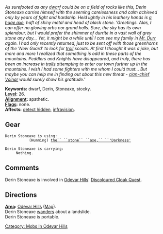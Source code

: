 *As surefooted as any [dwarf](Dwarves.md "wikilink") could be on a field
of rocks like this, Derin Stoneaxe carries himself with the seeming
carelessness and calm achieved only by years of fight and hardship. Held
lightly in his leathery hands is [a huge
axe](Stone_Axe,_'Darkness'.md "wikilink"), haft of shiny metal and head
of black stone. 'Greetings. Alas, I can offer no glowing orbs nor grand
halls. Sure, the sky has its own splendour, but I would prefer the
shimmer of durrite in a vast wall of grey stone any day... Yet, it might
be a while until I can see my family in [Mt.
Durr](:Category:_Mt_Durr.md "wikilink") again. I had only recently
returned, just to be sent off with those greenhorns of the 'New Guard'
to look for [troll](Trolls.md "wikilink") scouts. At first I thought it
was a joke, but more and more I realized that something is odd in these
parts of the mountains. Peddlers and Knights have disappeared, and
truly, there has been an increase in [trolls](Trolls.md "wikilink")
attempting to enter our town further up in the mountains. I wish I had
some fighters with me whom I could trust... But maybe you can help me in
finding out about this new threat - [clan-chief
Voinar](Clan_Chief_Voinar.md "wikilink") would surely show his
gratitude.*'

**Keywords:** dwarf, Derin, Stoneaxe, stocky.  
**[Level](Level.md "wikilink"):** 26.  
**[Alignment](Alignment.md "wikilink"):** apathetic.  
**[Flags](:Category:_Mob_Types.md "wikilink"):** none.  
**Affects:** [detect hidden](Detect_Hidden.md "wikilink"),
[infravision](Infravision.md "wikilink").  

## Gear

`Derin Stoneaxe is using:`  
<wielded>`           (Humming) `[`the`` ``stone`` ``axe,`` ``'Darkness'`](Stone_Axe,_'Darkness'.md "wikilink")

`Derin Stoneaxe is carrying:`  
`     Nothing.`

## Comments

Derin Stoneaxe is involved in [Odevar
Hills](:Category:_Odevar_Hills.md "wikilink")' [Discoloured Cloak
Quest](Discoloured_Cloak_Quest.md "wikilink").

## Directions

**[Area](:Category:_Areas.md "wikilink"):** [Odevar
Hills](:Category:_Odevar_Hills.md "wikilink")
([Map](Odevar_Hills_Map.md "wikilink")).  
Derin Stoneaxe [wanders](Wandering_Mobs.md "wikilink") about a
landslide.  
Derin Stoneaxe is portable.  

[Category: Mobs In Odevar
Hills](Category:_Mobs_In_Odevar_Hills "wikilink")
